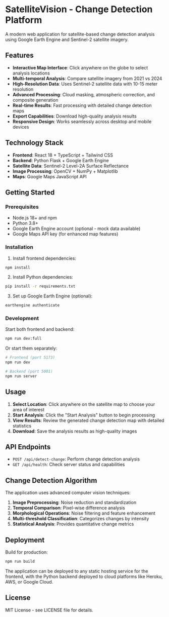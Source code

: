# SatelliteVision - Change Detection Platform

A modern web application for satellite-based change detection analysis using Google Earth Engine and Sentinel-2 satellite imagery.

## Features

- **Interactive Map Interface**: Click anywhere on the globe to select analysis locations
- **Multi-temporal Analysis**: Compare satellite imagery from 2021 vs 2024
- **High-Resolution Data**: Uses Sentinel-2 satellite data with 10-15 meter resolution
- **Advanced Processing**: Cloud masking, atmospheric correction, and composite generation
- **Real-time Results**: Fast processing with detailed change detection maps
- **Export Capabilities**: Download high-quality analysis results
- **Responsive Design**: Works seamlessly across desktop and mobile devices

## Technology Stack

- **Frontend**: React 18 + TypeScript + Tailwind CSS
- **Backend**: Python Flask + Google Earth Engine
- **Satellite Data**: Sentinel-2 Level-2A Surface Reflectance
- **Image Processing**: OpenCV + NumPy + Matplotlib
- **Maps**: Google Maps JavaScript API

## Getting Started

### Prerequisites

- Node.js 18+ and npm
- Python 3.8+
- Google Earth Engine account (optional - mock data available)
- Google Maps API key (for enhanced map features)

### Installation

1. Install frontend dependencies:
```bash
npm install
```

2. Install Python dependencies:
```bash
pip install -r requirements.txt
```

3. Set up Google Earth Engine (optional):
```bash
earthengine authenticate
```

### Development

Start both frontend and backend:
```bash
npm run dev:full
```

Or start them separately:
```bash
# Frontend (port 5173)
npm run dev

# Backend (port 5001)
npm run server
```

## Usage

1. **Select Location**: Click anywhere on the satellite map to choose your area of interest
2. **Start Analysis**: Click the "Start Analysis" button to begin processing
3. **View Results**: Review the generated change detection map with detailed statistics
4. **Download**: Save the analysis results as high-quality images

## API Endpoints

- `POST /api/detect-change`: Perform change detection analysis
- `GET /api/health`: Check server status and capabilities

## Change Detection Algorithm

The application uses advanced computer vision techniques:

1. **Image Preprocessing**: Noise reduction and standardization
2. **Temporal Comparison**: Pixel-wise difference analysis
3. **Morphological Operations**: Noise filtering and feature enhancement
4. **Multi-threshold Classification**: Categorizes changes by intensity
5. **Statistical Analysis**: Provides quantitative change metrics

## Deployment

Build for production:
```bash
npm run build
```

The application can be deployed to any static hosting service for the frontend, with the Python backend deployed to cloud platforms like Heroku, AWS, or Google Cloud.

## License

MIT License - see LICENSE file for details.